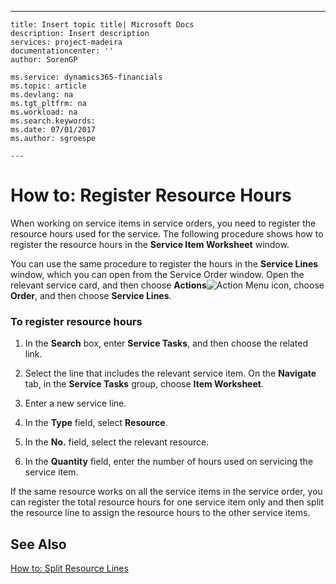 ---
    title: Insert topic title| Microsoft Docs
    description: Insert description
    services: project-madeira
    documentationcenter: ''
    author: SorenGP

    ms.service: dynamics365-financials
    ms.topic: article
    ms.devlang: na
    ms.tgt_pltfrm: na
    ms.workload: na
    ms.search.keywords:
    ms.date: 07/01/2017
    ms.author: sgroespe

    ---
# How to: Register Resource Hours
When working on service items in service orders, you need to register the resource hours used for the service. The following procedure shows how to register the resource hours in the **Service Item Worksheet** window.  
  
 You can use the same procedure to register the hours in the **Service Lines** window, which you can open from the Service Order window. Open the relevant service card, and then choose **Actions**![Action Menu icon](../DesignAndEngineering/media/actionmenuicon.png "actionMenuIcon"), choose **Order**, and then choose **Service Lines**.  
  
### To register resource hours  
  
1.  In the **Search** box, enter **Service Tasks**, and then choose the related link.  
  
2.  Select the line that includes the relevant service item. On the **Navigate** tab, in the **Service Tasks** group, choose **Item Worksheet**.  
  
3.  Enter a new service line.  
  
4.  In the **Type** field, select **Resource**.  
  
5.  In the **No.** field, select the relevant resource.  
  
6.  In the **Quantity** field, enter the number of hours used on servicing the service item.  
  
 If the same resource works on all the service items in the service order, you can register the total resource hours for one service item only and then split the resource line to assign the resource hours to the other service items.  
  
## See Also  
 [How to: Split Resource Lines](../Service/how-to-split-resource-lines.md)